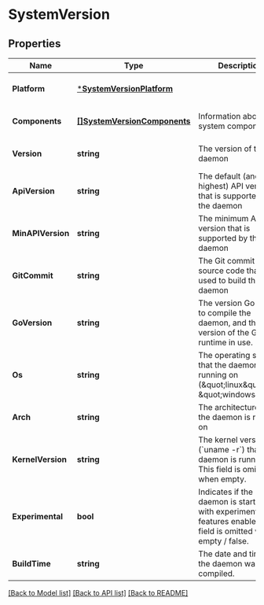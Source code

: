 # SystemVersion

## Properties
Name | Type | Description | Notes
------------ | ------------- | ------------- | -------------
**Platform** | [***SystemVersionPlatform**](SystemVersion_Platform.md) |  | [optional] [default to null]
**Components** | [**[]SystemVersionComponents**](SystemVersion_Components.md) | Information about system components  | [optional] [default to null]
**Version** | **string** | The version of the daemon | [optional] [default to null]
**ApiVersion** | **string** | The default (and highest) API version that is supported by the daemon  | [optional] [default to null]
**MinAPIVersion** | **string** | The minimum API version that is supported by the daemon  | [optional] [default to null]
**GitCommit** | **string** | The Git commit of the source code that was used to build the daemon  | [optional] [default to null]
**GoVersion** | **string** | The version Go used to compile the daemon, and the version of the Go runtime in use.  | [optional] [default to null]
**Os** | **string** | The operating system that the daemon is running on (\&quot;linux\&quot; or \&quot;windows\&quot;)  | [optional] [default to null]
**Arch** | **string** | The architecture that the daemon is running on  | [optional] [default to null]
**KernelVersion** | **string** | The kernel version (&#x60;uname -r&#x60;) that the daemon is running on.  This field is omitted when empty.  | [optional] [default to null]
**Experimental** | **bool** | Indicates if the daemon is started with experimental features enabled.  This field is omitted when empty / false.  | [optional] [default to null]
**BuildTime** | **string** | The date and time that the daemon was compiled.  | [optional] [default to null]

[[Back to Model list]](../README.md#documentation-for-models) [[Back to API list]](../README.md#documentation-for-api-endpoints) [[Back to README]](../README.md)


